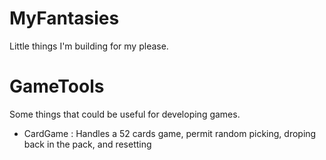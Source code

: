 MyFantasies
===========

Little things I'm building for my please.


GameTools
===========

Some things that could be useful for developing games.

 - CardGame : Handles a 52 cards game, permit random picking, droping back in the pack, and resetting